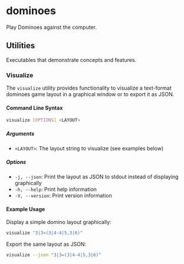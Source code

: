 # dominoes

Play Dominoes against the computer.

## Utilities

Executables that demonstrate concepts and features.

### Visualize

The `visualize` utility provides functionality to visualize a text-format dominoes game layout in a graphical window or to export it as JSON.

#### Command Line Syntax

```bash
visualize [OPTIONS] <LAYOUT>
```

##### Arguments

- `<LAYOUT>`: The layout string to visualize (see examples below)

##### Options

- `-j, --json`: Print the layout as JSON to stdout instead of displaying graphically
- `-h, --help`: Print help information
- `-V, --version`: Print version information

#### Example Usage

Display a simple domino layout graphically:

```bash
visualize "3|3=(3|4-4|5,3|6)"
```

Export the same layout as JSON:

```bash
visualize --json "3|3=(3|4-4|5,3|6)"
```
